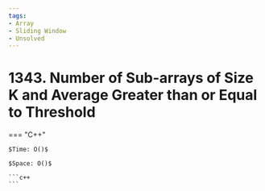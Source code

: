 ```yaml
---
tags:
- Array
- Sliding Window
- Unsolved
---
```



# 1343. Number of Sub-arrays of Size K and Average Greater than or Equal to Threshold

=== "C++"

    $Time: O()$

    $Space: O()$

    ```c++
    ```